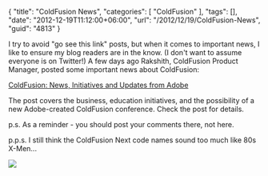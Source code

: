 {
	"title": "ColdFusion News",
	"categories": [
		"ColdFusion"
	],
	"tags": [],
	"date": "2012-12-19T11:12:00+06:00",
	"url": "/2012/12/19/ColdFusion-News",
	"guid": "4813"
}

I try to avoid "go see this link" posts, but when it comes to important news, I like to ensure my blog readers are in the know. (I don't want to assume everyone is on Twitter!) A few days ago Rakshith, ColdFusion Product Manager, posted some important news about ColdFusion:

<a href="http://blogs.coldfusion.com/post.cfm/coldfusion-news-initiatives-and-updates-from-adobe">ColdFusion: News, Initiatives and Updates from Adobe</a>

The post covers the business, education initiatives, and the possibility of a new Adobe-created ColdFusion conference. Check the post for details. 

p.s. As a reminder - you should post your comments there, not here.

p.p.s. I still think the ColdFusion Next code names sound too much like 80s X-Men...

<img src="https://static.raymondcamden.com/images/200px-Debut_of_Dazzler.jpg" />